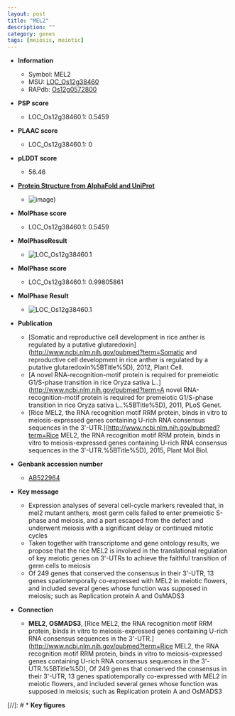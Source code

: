 ```yaml
---
layout: post
title: "MEL2"
description: ""
category: genes
tags: [meiosis, meiotic]
---
```


* **Information**  
    + Symbol: MEL2  
    + MSU: [LOC_Os12g38460](http://rice.plantbiology.msu.edu/cgi-bin/ORF_infopage.cgi?orf=LOC_Os12g38460)  
    + RAPdb: [Os12g0572800](http://rapdb.dna.affrc.go.jp/viewer/gbrowse_details/irgsp1?name=Os12g0572800)  

* **PSP score**  
    + LOC_Os12g38460.1: 0.5459 

* **PLAAC score**  
    + LOC_Os12g38460.1: 0 

* **pLDDT score**
    + 56.46

* **[Protein Structure from AlphaFold and UniProt](https://www.uniprot.org/uniprotkb/Q2QNA6/entry#structure)**
    + ![image](https://ricepsp.github.io/images/Q2/AF-Q2QNA6-F1.png))

* **MolPhase score**
    + LOC_Os12g38460.1: 0.5459

* **MolPhaseResult**
    + ![LOC_Os12g38460.1](https://ricepsp.github.io/pictures/LOC_Os12g/LOC_Os12g38460.1.png)

* **MolPhase score**
    + LOC_Os12g38460.1: 0.99805861

* **MolPhase Result**
    + ![LOC_Os12g38460.1](https://304243504.github.io/Pictures/LOC_Os12g/LOC_Os12g38460.1.png)

* **Publication**  
    + [Somatic and reproductive cell development in rice anther is regulated by a putative glutaredoxin](http://www.ncbi.nlm.nih.gov/pubmed?term=Somatic and reproductive cell development in rice anther is regulated by a putative glutaredoxin%5BTitle%5D), 2012, Plant Cell.
    + [A novel RNA-recognition-motif protein is required for premeiotic G1/S-phase transition in rice Oryza sativa L..](http://www.ncbi.nlm.nih.gov/pubmed?term=A novel RNA-recognition-motif protein is required for premeiotic G1/S-phase transition in rice Oryza sativa L..%5BTitle%5D), 2011, PLoS Genet.
    + [Rice MEL2, the RNA recognition motif RRM protein, binds in vitro to meiosis-expressed genes containing U-rich RNA consensus sequences in the 3'-UTR.](http://www.ncbi.nlm.nih.gov/pubmed?term=Rice MEL2, the RNA recognition motif RRM protein, binds in vitro to meiosis-expressed genes containing U-rich RNA consensus sequences in the 3'-UTR.%5BTitle%5D), 2015, Plant Mol Biol.

* **Genbank accession number**  
    + [AB522964](http://www.ncbi.nlm.nih.gov/nuccore/AB522964)

* **Key message**  
    + Expression analyses of several cell-cycle markers revealed that, in mel2 mutant anthers, most germ cells failed to enter premeiotic S-phase and meiosis, and a part escaped from the defect and underwent meiosis with a significant delay or continued mitotic cycles
    + Taken together with transcriptome and gene ontology results, we propose that the rice MEL2 is involved in the translational regulation of key meiotic genes on 3'-UTRs to achieve the faithful transition of germ cells to meiosis
    + Of 249 genes that conserved the consensus in their 3'-UTR, 13 genes spatiotemporally co-expressed with MEL2 in meiotic flowers, and included several genes whose function was supposed in meiosis; such as Replication protein A and OsMADS3

* **Connection**  
    + __MEL2__, __OSMADS3__, [Rice MEL2, the RNA recognition motif RRM protein, binds in vitro to meiosis-expressed genes containing U-rich RNA consensus sequences in the 3'-UTR.](http://www.ncbi.nlm.nih.gov/pubmed?term=Rice MEL2, the RNA recognition motif RRM protein, binds in vitro to meiosis-expressed genes containing U-rich RNA consensus sequences in the 3'-UTR.%5BTitle%5D), Of 249 genes that conserved the consensus in their 3'-UTR, 13 genes spatiotemporally co-expressed with MEL2 in meiotic flowers, and included several genes whose function was supposed in meiosis; such as Replication protein A and OsMADS3

[//]: # * **Key figures**  


